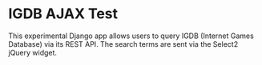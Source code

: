 # IGDB AJAX Test

This experimental Django app allows users to query IGDB (Internet Games Database) via its REST API. The search terms are sent via the Select2 jQuery widget. 